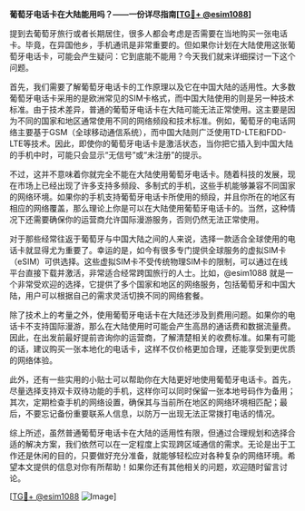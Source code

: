 **葡萄牙电话卡在大陆能用吗？——一份详尽指南[[TG💪+ @esim1088](https://t.me/s/esim1088)]**

提到去葡萄牙旅行或者长期居住，很多人都会考虑是否需要在当地购买一张电话卡。毕竟，在异国他乡，手机通讯是非常重要的。但如果你计划在大陆使用这张葡萄牙电话卡，可能会产生疑问：它到底能不能用？今天我们就来详细探讨一下这个问题。

首先，我们需要了解葡萄牙电话卡的工作原理以及它在中国大陆的适用性。大多数葡萄牙电话卡采用的是欧洲常见的SIM卡格式，而中国大陆使用的则是另一种技术标准。由于技术差异，普通的葡萄牙电话卡在大陆可能无法正常使用。这主要是因为不同的国家和地区通常使用不同的网络频段和技术标准。例如，葡萄牙的电话网络主要基于GSM（全球移动通信系统），而中国大陆则广泛使用TD-LTE和FDD-LTE等技术。因此，即使你的葡萄牙电话卡是激活状态，当你把它插入到中国大陆的手机中时，可能只会显示“无信号”或“未注册”的提示。

不过，这并不意味着你就完全不能在大陆使用葡萄牙电话卡。随着科技的发展，现在市场上已经出现了许多支持多频段、多制式的手机，这些手机能够兼容不同国家的网络环境。如果你的手机支持葡萄牙电话卡所使用的频段，并且你所在的地区有相应的网络覆盖，那么理论上你是可以在大陆使用葡萄牙电话卡的。当然，这种情况下还需要确保你的运营商允许国际漫游服务，否则仍然无法正常使用。

对于那些经常往返于葡萄牙与中国大陆之间的人来说，选择一款适合全球使用的电话卡就显得尤为重要了。幸运的是，如今有很多专门提供全球服务的虚拟SIM卡（eSIM）可供选择。这些虚拟SIM卡不受传统物理SIM卡的限制，可以通过在线平台直接下载并激活，非常适合经常跨国旅行的人士。比如，@esim1088 就是一个非常受欢迎的选择，它提供了多个国家和地区的网络服务，包括葡萄牙和中国大陆，用户可以根据自己的需求灵活切换不同的网络套餐。

除了技术上的考量之外，使用葡萄牙电话卡在大陆还涉及到费用问题。如果你的电话卡不支持国际漫游，那么在大陆使用时可能会产生高昂的通话费和数据流量费。因此，在出发前最好提前咨询你的运营商，了解清楚相关的收费标准。如果有可能的话，建议购买一张本地化的电话卡，这样不仅价格更加合理，还能享受到更优质的网络体验。

此外，还有一些实用的小贴士可以帮助你在大陆更好地使用葡萄牙电话卡。首先，尽量选择支持双卡双待功能的手机，这样你可以同时保留一张本地号码作为备用；其次，定期检查手机的网络设置，确保其与当前所在地区的网络环境相匹配；最后，不要忘记备份重要联系人信息，以防万一出现无法正常拨打电话的情况。

综上所述，虽然普通葡萄牙电话卡在大陆的适用性有限，但通过合理规划和选择合适的解决方案，我们依然可以在一定程度上实现跨区域通信的需求。无论是出于工作还是休闲的目的，只要做好充分准备，就能够轻松应对各种复杂的网络环境。希望本文提供的信息对你有所帮助！如果你还有其他相关的问题，欢迎随时留言讨论。

[[TG💪+ @esim1088](https://t.me/s/esim1088) ![Image](https://i.postimg.cc/4NQfJmqS/Snipaste-2025-05-13-00-14-12.png)]